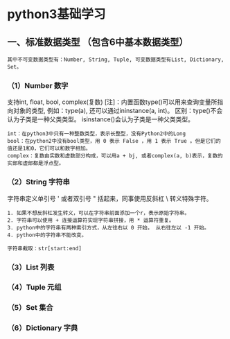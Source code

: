 # python3基础学习
## 一、标准数据类型 （包含6中基本数据类型）
    其中不可变数据类型有：Number, String, Tuple, 可变数据类型有List, Dictionary, Set。
### （1）Number 数字
支持int, float, bool, complex(复数)
[注]：内置函数type()可以用来查询变量所指向对象的类型, 例如：type(a), 还可以通过ininstance(a, int)。
区别：type()不会认为子类是一种父类类型。
isinstance()会认为子类是一种父类类型。
    
    int：在python3中只有一种整数类型，表示长整型，没有Python2中的Long
    bool：在python2中没有bool类型，用 0 表示 False ，用 1 表示 True 。但是它们的值还是1和0，它们可以和数字相加。
    complex：复数由实数和虚数部分构成，可以用a + bj, 或者complex(a, b)表示，复数的实部和虚部都是浮点型。

### （2）String 字符串
字符串定义单引号 ' 或者双引号 " 括起来，同事使用反斜杠 \ 转义特殊字符。
    
    1. 如果不想反斜杠发生转义，可以在字符串前面添加一个r，表示原始字符串。
    2. 字符串可以使用 + 连接运算符实现字符串拼接，用 * 运算符重复。
    3. python中的字符串有两种索引方式，从左往右以 0 开始， 从右往左以 -1 开始。
    4. python中的字符串不能改变。
    
    字符串截取：str[start:end]
### （3）List 列表
### （4）Tuple 元组
### （5）Set 集合
### （6）Dictionary 字典
